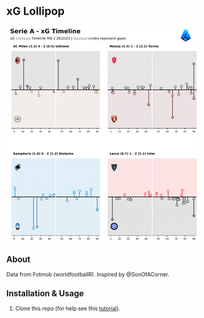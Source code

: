 # xG Lollipop

![xG-lollipop](01-SerieA-2223/figures/serieA_2223_round1.png)

## About

Data from Fotmob (worldfootballR). Inspired by @SonOfACorner.

## Installation & Usage

1. Clone this repo (for help see this [tutorial](https://help.github.com/articles/cloning-a-repository/)).